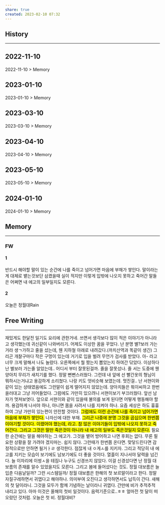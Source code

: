 ```yaml
---
share: true
created: 2023-02-10 07:32
---
```


## History
---
<h2><span><p>2022-11-10</p></span></h2><p><span><p><span alt="2022-11-10 > Memory" src="2022-11-10#Memory" class="internal-embed">2022-11-10 &gt; Memory</span></p></span></p><h2><span><p>2023-01-10</p></span></h2><p><span><p><span alt="2023-01-10 > Memory" src="2023-01-10#Memory" class="internal-embed">2023-01-10 &gt; Memory</span></p></span></p><h2><span><p>2023-03-10</p></span></h2><p><span><p><span alt="2023-03-10 > Memory" src="2023-03-10#Memory" class="internal-embed">2023-03-10 &gt; Memory</span></p></span></p><h2><span><p>2023-04-10</p></span></h2><p><span><p><span alt="2023-04-10 > Memory" src="2023-04-10#Memory" class="internal-embed">2023-04-10 &gt; Memory</span></p></span></p><h2><span><p>2023-05-10</p></span></h2><p><span><p><span alt="2023-05-10 > Memory" src="2023-05-10#Memory" class="internal-embed">2023-05-10 &gt; Memory</span></p></span></p><h2><span><p>2024-01-10</p></span></h2><p><span><p><span alt="2024-01-10 > Memory" src="2024-01-10#Memory" class="internal-embed">2024-01-10 &gt; Memory</span></p></span></p>


## Memory
---


### FW
#### 1
반드시 해야할 말이 있는 순간에 나를 죽이고 넘어가면 마음에 부채가 쌓인다.
말이라는게 대체로 뱉는것보단 삼켰을때 실이 적지만 이렇게 입밖에 나오지 못하고 죽어간 말들은 어쩌면 내 에고의 일부일지도 모른다.

#### 2
오늘은 정월대Rain

## Free Writing
---
재밌게도 한달전 일기도 요리에 관한거네. 쓰면서 생각보다 많이 적은 이야기가 아니라고 생각했는데 귀신같이 나와버리기. 어제도 이상한 꿈을 꾸었다. 난 분명 별?보러 가는거라 생ㄱ가하고 줄을 섰는데, 웬 지하철 아래로 내려갔다.(까치산역과 똑같이 생긴) 그리곤 개찰구마다 작은 구멍이 있는데 거기로 입을 벌려 무언가 검사를 받았다. 아- 라고 너무 크게 말해서 나도 놀랐다. 오른쪽에서 뭘 짰는지 뽑았는지 하여간 닦았다. 이상하다 난 별보러 가는줄 알았는데.. 어디서 부터 잘못된걸까. 줄을 잘못섰나. 줄 서는 도중에 웬 양아치 무리가 새치기를 했다. 정말 뻔뻔스러웠다. 그런데 내 앞에 선 빨간옷의 형님이 뭐하시는거냐고 용감하게 소리쳤다. 나랑 키도 엇비슷해 보였는데. 멋진걸.. 난 서현이와 같이 있는 상태였음에도 그런말이 쉽게 떨어지지 않았는데. 양아치들은 뭐이씨하고 한번 을러대고 그냥 끼어들었다. 그럼에도 가만히 있으려니 서현이보기 부끄러웠다. 앞선 남자가 멋져보엿다.
앞으로 서현이와 같이 있을때 불의를 보게 된다면 어떻게 행동해야 할까. 용감하게 나서야 하나, 아니면 몸을 사려서 나를 지켜야 하나. 요즘 세상은 하도 흉흉하여 그냥 가만히 있는편이 안전할 것이다. <mark class="hltr-red">그럼에도 이런 순간에 나를 죽이고 넘어가면 마음에 부채가 쌓인다.</mark> 나자신에 대한 부채. <mark class="hltr-red">그리곤 나중에 분명 그것을 곱십으며 한번쯤 이야기할 것이다. 이랬어야 했는데, 라고. 참 많은 이야기들이 입밖에 나오지 못하고 죽어간다. 그리고 그것은 말만 죽은것이 아니라 내 에고의 일부도 죽은것일지 모른다.</mark> 필요한 순간에는 말을 해야하는 그 에고가. 그것을 뱉어 방어하고 나면 후회는 없다. 무론 필요한 상황을 잘 가려야 겠지마는. 쉽지 않다. 그런때가 한번쯤 온다면. 맞닿드린다면 감정적으로만 안하면 될거ㅏㄹ 생각한다. 점잖게 내 ㅇ게ㅗ를 지키자. 그리고 적당히 내 에고를 지키는 모습이 보기에도 남보기에도 더 좋을 것이다. 
열흘이 지나서야 달력을 넘긴다. 늘 이자리에 이썽ㅅ을 테짐나 누구도 신경쓰지 않았다. 이걸 신경섰다면 난 정월 대보름의 존재를 알수 있었을지도 모른다. 그리고 봄에 들어섰다는 것도. 정월 대보름은 늘 입춘 다음날일까? 그런 시스템일까/ 정월 대보름은 한해의 첫 보르말이라고 한다. 정말 자질구레하면서 귀엽다고 해야하나. 의미부여 오진다고 생각하면서도 납득이 간다. 새해의 첫 달이라니. 그것을 모두가 함께 기념하는 날이라니 귀엽다. 
간만에 비가 추적추적 내리고 있다. 아마 이것은 올해의 첫비 일것이다. 음력기준으로..ㅎㅎ 얼마전 첫 달이 떠오랐던 것처럼. 오늘은 첫 비. 정월대비?